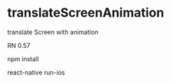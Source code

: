 # translateScreenAnimation
translate Screen with animation

RN 0.57

npm install

react-native run-ios

